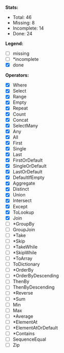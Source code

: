 **Stats:**

- Total: 46
- Missing: 8
- Incomplete: 14
- Done: 24

**Legend:**

- [ ] missing
- [ ] *incomplete
- [X] done

**Operators:**

- [X] Where
- [X] Select
- [X] Range
- [X] Empty
- [X] Repeat
- [X] Count
- [X] Concat
- [X] SelectMany
- [X] Any
- [X] All
- [X] First
- [X] Single
- [X] Last
- [X] FirstOrDefault
- [X] SingleOrDefault
- [X] LastOrDefault
- [X] DefaultIfEmpty
- [X] Aggregate
- [X] Distinct
- [X] Union
- [X] Intersect
- [X] Except
- [X] ToLookup
- [X] Join
- [ ] *GroupBy
- [ ] GroupJoin
- [ ] *Take
- [ ] *Skip
- [ ] *TakeWhile
- [ ] *SkipWhile
- [ ] *ToArray
- [ ] ToDictionary
- [ ] *OrderBy
- [ ] *OrderByDescending
- [ ] ThenBy
- [ ] ThenByDescending
- [ ] *Reverse
- [ ] *Sum
- [ ] Min
- [ ] Max
- [ ] *Average
- [ ] *ElementAt
- [ ] *ElementAtOrDefault
- [ ] *Contains
- [ ] SequenceEqual
- [ ] Zip
